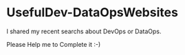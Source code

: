 # UsefulDev-DataOpsWebsites
I shared my recent searchs about DevOps or DataOps.

Please Help me to Complete it :-)
